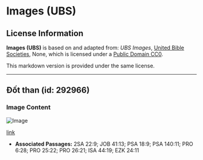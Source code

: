 # Images (UBS)

## License Information

**Images (UBS)** is based on and adapted from: _UBS Images_, [United Bible Societies](https://unitedbiblesocieties.org/), None, which is licensed under a [Public Domain CC0](https://creativecommons.org/public-domain/cc0/).

This markdown version is provided under the same license.



--------------------------------

## Đốt than (id: 292966)

### Image Content

![Image](https://cdn.aquifer.bible/aquifer-content/resources/Media/WEB-0095_burning_coal.jpg)

[link](https://cdn.aquifer.bible/aquifer-content/resources/Media/WEB-0095_burning_coal.jpg)

* **Associated Passages:** 2SA 22:9; JOB 41:13; PSA 18:9; PSA 140:11; PRO 6:28; PRO 25:22; PRO 26:21; ISA 44:19; EZK 24:11

